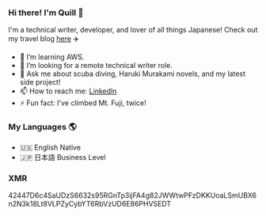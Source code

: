 ### Hi there! I'm Quill 👋

   I'm a technical writer, developer, and lover of all things Japanese! 
   Check out my travel blog [here](https://yamanashiamerican.wordpress.com/) :airplane:


- 🌱 I’m learning AWS.
- 🤔 I’m looking for a remote technical writer role.
- 💬 Ask me about scuba diving, Haruki Murakami novels, and my latest side project!
- 📫 How to reach me: [LinkedIn](https://www.linkedin.com/in/quilleran-cronwall/)
- ⚡ Fun fact: I've climbed Mt. Fuji, twice!

### My Languages :earth_americas:

- :us: English Native
- :jp: 日本語 Business Level

### XMR
42447D6c4SaUDzS6632s95RGnTp3ijFA4g82JWWtwPFzDKKUoaLSmUBX6n2N3k18Lt8VLPZyCybYT6RbVzUD6E86PHVSEDT

